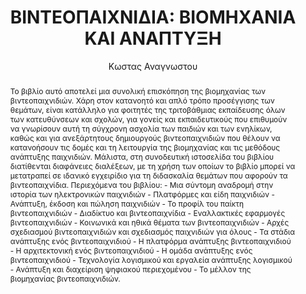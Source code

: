 ---
abstract: 'Το βιβλίο αυτό αποτελεί μια συνολική επισκόπηση της βιομηχανίας των βιντεοπαιχνιδιών.
  Χάρη στον κατανοητό και απλό τρόπο προσέγγισης των θεμάτων, είναι κατάλληλο για
  φοιτητές της τριτοβάθμιας εκπαίδευσης όλων των κατευθύνσεων και σχολών, για γονείς
  και εκπαιδευτικούς που επιθυμούν να γνωρίσουν αυτή τη σύγχρονη ασχολία των παιδιών
  και των ενηλίκων, καθώς και για ανεξάρτητους δημιουργούς βιντεοπαιχνιδιών που θέλουν
  να κατανοήσουν τις δομές και τη λειτουργία της βιομηχανίας και τις μεθόδους ανάπτυξης
  παιχνιδιών. Μάλιστα, στη συνοδευτική ιστοσελίδα του βιβλίου διατίθενται διαφάνειες
  διαλέξεων, με τη χρήση των οποίων το βιβλίο μπορεί να μετατραπεί σε ιδανικό εγχειρίδιο
  για τη διδασκαλία θεμάτων που αφορούν τα βιντεοπαιχνίδια. Περιεχόμενα του βιβλίου:
  - Μια σύντομη αναδρομή στην ιστορία των ηλεκτρονικών παιχνιδιών - Πλατφόρμες και
  είδη παιχνιδιών - Ανάπτυξη, έκδοση και πώληση παιχνιδιών - Το προφίλ του παίκτη
  βιντεοπαιχνιδιών - Διαδίκτυο και βιντεοπαιχνίδια - Εναλλακτικές εφαρμογές βιντεοπαιχνιδιών
  - Κοινωνικά και ηθικά θέματα των βιντεοπαιχνιδιών - Αρχές σχεδιασμού βιντεοπαιχνιδιών
  και σχεδιασμός παιχνιδιών για όλους - Τα στάδια ανάπτυξης ενός βιντεοπαιχνιδιού
  - Η πλατφόρμα ανάπτυξης βιντεοπαιχνιδιού - Η αρχιτεκτονική ενός βιντεοπαιχνιδιού
  - Η ομάδα ανάπτυξης ενός βιντεοπαιχνιδιού - Τεχνολογία λογισμικού και εργαλεία ανάπτυξης
  λογισμικού - Ανάπτυξη και διαχείριση ψηφιακού περιεχομένου - Το μέλλον της βιομηχανίας
  βιντεοπαιχνιδιών.'
author: Κωστας Αναγνωστου
cover: https://static.eudoxus.gr/books/preview/26/cover-13626.jpg
edition: 1η
eudoxusid: '13626'
isbn: 978-960-461-255-0
layout: bibtex
num_pages: '368'
publisher: ΕΚΔΟΣΕΙΣ ΚΛΕΙΔΑΡΙΘΜΟΣ ΕΠΕ
ref: isbn_978_960_461_255_0
title: 'ΒΙΝΤΕΟΠΑΙΧΝΙΔΙΑ: ΒΙΟΜΗΧΑΝΙΑ ΚΑΙ ΑΝΑΠΤΥΞΗ'
year: '2009'
---